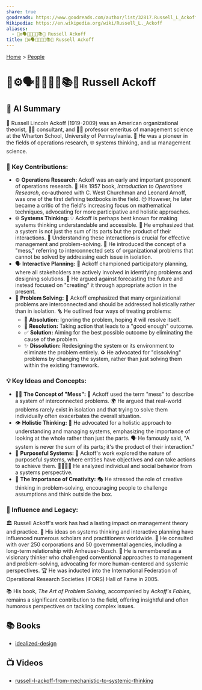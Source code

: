 ```yaml
---
share: true
goodreads: https://www.goodreads.com/author/list/32817.Russell_L_Ackoff
Wikipedia: https://en.wikipedia.org/wiki/Russell_L._Ackoff
aliases:
  - 🤔⚙️🗣️🤝💡🧩🔭📚👴 Russell Ackoff
title: 🤔⚙️🗣️🤝💡🧩🔭📚👴 Russell Ackoff
---
```

[Home](../index.md) > [People](./index.md)  
# 🤔⚙️🗣️🤝💡🧩🔭📚👴 Russell Ackoff  
## 🤖 AI Summary  
🧠 Russell Lincoln Ackoff (1919-2009) was an American organizational theorist, 👨‍💼 consultant, and 👨‍🏫 professor emeritus of management science at the Wharton School, University of Pennsylvania. 🌟 He was a pioneer in the fields of operations research, 🌐 systems thinking, and 📊 management science.  
  
### 🔑 Key Contributions:  
  
* ⚙️ **Operations Research:** Ackoff was an early and important proponent of operations research. 📖 His 1957 book, *Introduction to Operations Research*, co-authored with C. West Churchman and Leonard Arnoff, was one of the first defining textbooks in the field. 😔 However, he later became a critic of the field's increasing focus on mathematical techniques, advocating for more participative and holistic approaches.  
* 🌐 **Systems Thinking:** 💡 Ackoff is perhaps best known for making systems thinking understandable and accessible. 🤝 He emphasized that a system is not just the sum of its parts but the product of their interactions. 🧐 Understanding these interactions is crucial for effective management and problem-solving. 🧩 He introduced the concept of a "mess," referring to interconnected sets of organizational problems that cannot be solved by addressing each issue in isolation.  
* 🗣️ **Interactive Planning:** 🤝 Ackoff championed participatory planning, where all stakeholders are actively involved in identifying problems and designing solutions. 🚫 He argued against forecasting the future and instead focused on "creating" it through appropriate action in the present.  
* 🤔 **Problem Solving:** 🔗 Ackoff emphasized that many organizational problems are interconnected and should be addressed holistically rather than in isolation. 🪜 He outlined four ways of treating problems:  
    * 🙈 **Absolution:** Ignoring the problem, hoping it will resolve itself.  
    * 🤏 **Resolution:** Taking action that leads to a "good enough" outcome.  
    * ✅ **Solution:** Aiming for the best possible outcome by eliminating the cause of the problem.  
    * ✨ **Dissolution:** Redesigning the system or its environment to eliminate the problem entirely. ♻️ He advocated for "dissolving" problems by changing the system, rather than just solving them within the existing framework.  
  
### 💡 Key Ideas and Concepts:  
  
* 😵‍💫 **The Concept of "Mess":** 🤹 Ackoff used the term "mess" to describe a system of interconnected problems. 🌍 He argued that real-world problems rarely exist in isolation and that trying to solve them individually often exacerbates the overall situation.  
* 👁️ **Holistic Thinking:** 👐 He advocated for a holistic approach to understanding and managing systems, emphasizing the importance of looking at the whole rather than just the parts. 🗣️ He famously said, "A system is never the sum of its parts; it's the product of their interaction."  
* 🎯 **Purposeful Systems:** 🧭 Ackoff's work explored the nature of purposeful systems, where entities have objectives and can take actions to achieve them. 👨‍👩‍👧‍👦 He analyzed individual and social behavior from a systems perspective.  
* 🎨 **The Importance of Creativity:** 🎭 He stressed the role of creative thinking in problem-solving, encouraging people to challenge assumptions and think outside the box.  
  
### 🌟 Influence and Legacy:  
  
🏛️ Russell Ackoff's work has had a lasting impact on management theory and practice. 🧠 His ideas on systems thinking and interactive planning have influenced numerous scholars and practitioners worldwide. 🤝 He consulted with over 250 corporations and 50 governmental agencies, including a long-term relationship with Anheuser-Busch. 💭 He is remembered as a visionary thinker who challenged conventional approaches to management and problem-solving, advocating for more human-centered and systemic perspectives. 🏆 He was inducted into the International Federation of Operational Research Societies (IFORS) Hall of Fame in 2005.  
  
📚 His book, *The Art of Problem Solving*, accompanied by *Ackoff's Fables*, remains a significant contribution to the field, offering insightful and often humorous perspectives on tackling complex issues.  
  
## 📚 Books  
- [idealized-design](../books/idealized-design.md)  
  
## 📺 Videos  
- [russell-l-ackoff-from-mechanistic-to-systemic-thinking](../videos/russell-l-ackoff-from-mechanistic-to-systemic-thinking.md)  
  
